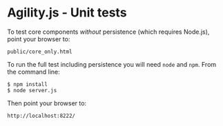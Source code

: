 # Agility.js - Unit tests

To test core components _without_ persistence (which requires Node.js), point your browser to:
  
    public/core_only.html

To run the full test including persistence you will need `node` and `npm`. From the command line:

    $ npm install
    $ node server.js

Then point your browser to:

    http://localhost:8222/

